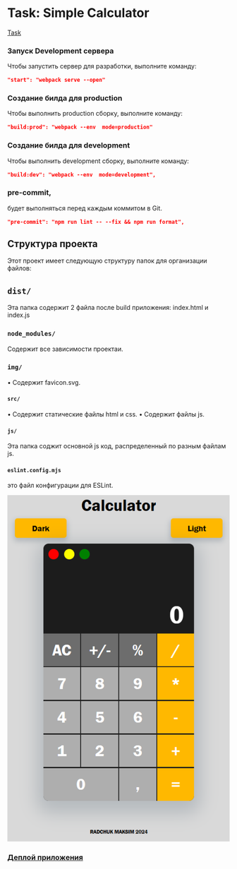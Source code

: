 # Task: Simple Calculator
[Task](https://docs.google.com/document/d/1zpXXeSae-BlcxPKgw3DhxZA92cspVailrPYoaXSYrW8/edit?tab=t.0)


### Запуск Development сервера
<p>Чтобы запустить сервер для разработки, выполните команду:</p>

```json
"start": "webpack serve --open"
```
### Создание билда для production
<p>Чтобы выполнить production сборку, выполните команду:</p>

```json
"build:prod": "webpack --env  mode=production"
```

### Создание билда для development
<p>Чтобы выполнить development сборку, выполните команду:</p>

```json
"build:dev": "webpack --env  mode=development",
```
### pre-commit, 
будет выполняться перед каждым коммитом в Git.

```json
"pre-commit": "npm run lint -- --fix && npm run format",
```


## Структура проекта 

Этот проект имеет следующую структуру папок для организации файлов:

## `dist/`

Эта папка содержит 2 файла после build приложения: index.html и index.js

### `node_modules/`

Cодержит все зависимости проектаи. 


### `img/`

•  Содержит favicon.svg.


#### `src/`

•  Содержит статические файлы html и css.
•  Содержит файлы js.

#### `js/`

Эта папка соджит основной js код, распределенный по разным файлам js.


#### `eslint.config.mjs`

это файл конфигурации для ESLint.
 
![calculator](./src/img/image.png)

### [Деплой приложения](https://gorgeous-salamander-2e3690.netlify.app/)




